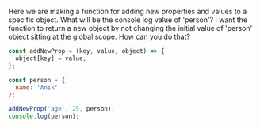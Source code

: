 Here we are making a function for adding new properties and values to a specific object. What will be the console log value of 'person'? I want the function to return a new object by not changing the initial value of 'person' object sitting at the global scope. How can you do that?

  ```javascript
  const addNewProp = (key, value, object) => {
    object[key] = value;
  };
  
  const person = {
    name: 'Anik'
  };
  
  addNewProp('age', 25, person);
  console.log(person);
  ```
